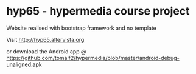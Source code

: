 # hyp65 - hypermedia course project 

Website realised with bootstrap framework and no template

Visit http://hyp65.altervista.org

or download the Android app @ https://github.com/tomalf2/hypermedia/blob/master/android-debug-unaligned.apk
